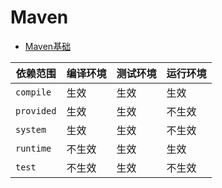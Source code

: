 # Maven

- [Maven基础](./Maven基础)





| 依赖范围   | 编译环境 | 测试环境 | 运行环境 |
| ---------- | -------- | -------- | -------- |
| `compile`  | 生效     | 生效     | 生效     |
| `provided` | 生效     | 生效     | 不生效   |
| `system`   | 生效     | 生效     | 不生效   |
| `runtime`  | 不生效   | 生效     | 生效     |
| `test`     | 不生效   | 生效     | 不生效   |
